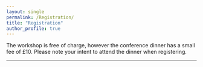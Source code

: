 ```yaml
---
layout: single
permalink: /Registration/
title: "Registration"
author_profile: true
---
```

The workshop is free of charge, however the conference dinner has a small fee of £10. Please note your intent to attend the dinner when registering. 



---
